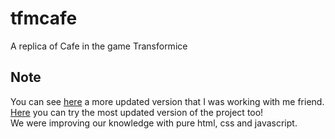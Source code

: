 # tfmcafe
A replica of Cafe in the game Transformice

## Note
You can see [here](https://github.com/grrmate/cafe) a more updated version that I was working with me friend.\
[Here](https://cafe-web.herokuapp.com) you can try the most updated version of the project too!\
We were improving our knowledge with pure html, css and javascript.

